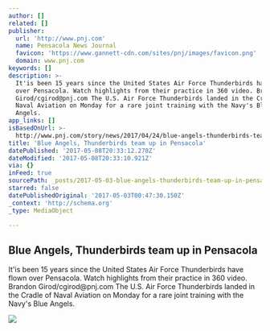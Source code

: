 ```yaml
---
author: []
related: []
publisher:
  url: 'http://www.pnj.com'
  name: Pensacola News Journal
  favicon: 'https://www.gannett-cdn.com/sites/pnj/images/favicon.png'
  domain: www.pnj.com
keywords: []
description: >-
  It'is been 15 years since the United States Air Force Thunderbirds have flown
  over Pensacola. Watch highlights from their practice in 360 video. Brandon
  Girod/cgirod@pnj.com The U.S. Air Force Thunderbirds landed in the Cradle of
  Naval Aviation on Monday for a rare joint training with the Navy's Blue
  Angels.
app_links: []
isBasedOnUrl: >-
  http://www.pnj.com/story/news/2017/04/24/blue-angels-thunderbirds-team-up-pensacola-week/100837304/
title: 'Blue Angels, Thunderbirds team up in Pensacola'
datePublished: '2017-05-08T20:33:12.278Z'
dateModified: '2017-05-08T20:33:10.921Z'
via: {}
inFeed: true
sourcePath: _posts/2017-05-03-blue-angels-thunderbirds-team-up-in-pensacola.md
starred: false
datePublishedOriginal: '2017-05-03T00:47:30.150Z'
_context: 'http://schema.org'
_type: MediaObject

---
```

<article style=""><h1>Blue Angels, Thunderbirds team up in Pensacola</h1><p>It'is been 15 years since the United States Air Force Thunderbirds have flown over Pensacola. Watch highlights from their practice in 360 video. Brandon Girod/cgirod@pnj.com The U.S. Air Force Thunderbirds landed in the Cradle of Naval Aviation on Monday for a rare joint training with the Navy's Blue Angels.</p><img src="https://www.gannett-cdn.com/-mm-/023d387d309d108c1a6a234e46f807d399a57082/c=0-148-3000-1843&amp;r=x633&amp;c=1200x630/local/-/media/2017/04/24/Pensacola/Pensacola/636286513131587163-Blue-Angels-Thunderbirds.JPG" /></article>